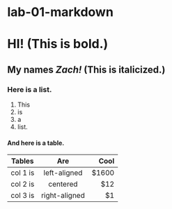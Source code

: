 # lab-01-markdown



# __HI!__ (This is bold.)
## My names _Zach!_ (This is italicized.)
### Here is a list.

1) This
1) is 
1) a
1) list.

#### And here is a table.
| Tables   |      Are      |  Cool |
|----------|:-------------:|------:|
| col 1 is |  left-aligned | $1600 |
| col 2 is |    centered   |   $12 |
| col 3 is | right-aligned |    $1 |